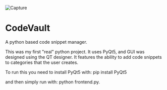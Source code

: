 ![Capture](https://user-images.githubusercontent.com/3312076/112705099-a37a0c00-8e73-11eb-8c70-a434e9017e90.PNG)
# CodeVault
 A python based code snippet manager.

This was my first "real" python project.
It uses PyQt5, and GUI was designed using the QT designer.
It features the ability to add code snippets to categories that the user creates.

To run this you need to install PyQt5 with:
pip install PyQt5

and then simply run with:
python frontend.py.
